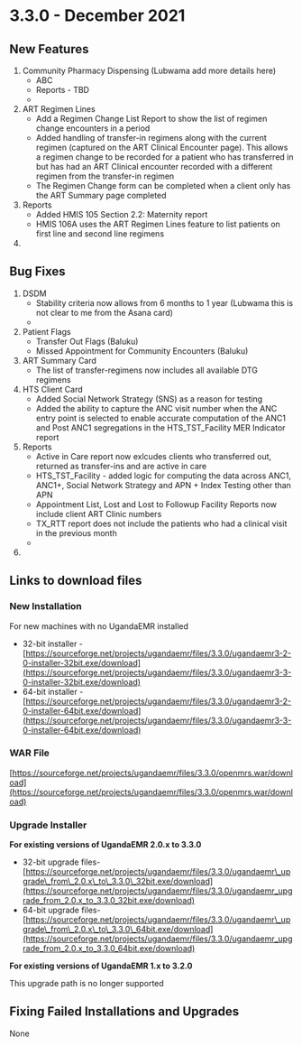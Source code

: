 # 3.3.0 - December 2021 

## New Features

1. Community Pharmacy Dispensing (Lubwama add more details here)
   * ABC
   * Reports - TBD 
   * 
2. ART Regimen Lines 
   * Add a Regimen Change List Report to show the list of regimen change encounters in a period 
   * Added handling of transfer-in regimens along with the current regimen (captured on the ART Clinical Encounter page). This allows a regimen change to be recorded for a patient who has transferred in but has had an ART Clinical encounter recorded with a different regimen from the transfer-in regimen 
   * The Regimen Change form can be completed when a client only has the ART Summary page completed 
3. Reports 
   * Added HMIS 105 Section 2.2: Maternity report 
   * HMIS 106A uses the ART Regimen Lines feature to list patients on first line and second line regimens 
3. 

## Bug Fixes 
1. DSDM
   * Stability criteria now allows from 6 months to 1 year (Lubwama this is not clear to me from the Asana card)
   * 
2. Patient Flags
   * Transfer Out Flags (Baluku)
   * Missed Appointment for Community Encounters (Baluku)
3. ART Summary Card 
   * The list of transfer-regimens now includes all available DTG regimens 
4. HTS Client Card 
   * Added Social Network Strategy (SNS) as a reason for testing 
   * Added the ability to capture the ANC visit number when the ANC entry point is selected to enable accurate computation of the ANC1 and Post ANC1 segregations in the HTS_TST_Facility MER Indicator report 
5. Reports 
   * Active in Care report now exlcudes clients who transferred out, returned as transfer-ins and are active in care 
   * HTS_TST_Facility - added logic for computing the data across ANC1, ANC1+, Social Network Strategy and APN + Index Testing other than APN  
   * Appointment List, Lost and Lost to Followup Facility Reports now include client ART Clinic numbers 
   * TX_RTT report does not include the patients who had a clinical visit in the previous month 
   * 
6. 

## Links to download files

### New Installation

For new machines with no UgandaEMR installed

* 32-bit installer -[https://sourceforge.net/projects/ugandaemr/files/3.3.0/ugandaemr3-2-0-installer-32bit.exe/download](https://sourceforge.net/projects/ugandaemr/files/3.3.0/ugandaemr3-3-0-installer-32bit.exe/download)
* 64-bit installer -[https://sourceforge.net/projects/ugandaemr/files/3.3.0/ugandaemr3-2-0-installer-64bit.exe/download](https://sourceforge.net/projects/ugandaemr/files/3.3.0/ugandaemr3-3-0-installer-64bit.exe/download)

### WAR File

[https://sourceforge.net/projects/ugandaemr/files/3.3.0/openmrs.war/download](https://sourceforge.net/projects/ugandaemr/files/3.3.0/openmrs.war/download)

### Upgrade Installer

**For existing versions of UgandaEMR 2.0.x to 3.3.0**

* 32-bit upgrade files- [https://sourceforge.net/projects/ugandaemr/files/3.3.0/ugandaemr\_upgrade\_from\_2.0.x\_to\_3.3.0\_32bit.exe/download](https://sourceforge.net/projects/ugandaemr/files/3.3.0/ugandaemr_upgrade_from_2.0.x_to_3.3.0_32bit.exe/download)
* 64-bit upgrade files- [https://sourceforge.net/projects/ugandaemr/files/3.3.0/ugandaemr\_upgrade\_from\_2.0.x\_to\_3.3.0\_64bit.exe/download](https://sourceforge.net/projects/ugandaemr/files/3.3.0/ugandaemr_upgrade_from_2.0.x_to_3.3.0_64bit.exe/download)

**For existing versions of UgandaEMR 1.x to 3.2.0**

This upgrade path is no longer supported 

## Fixing Failed Installations and Upgrades

None